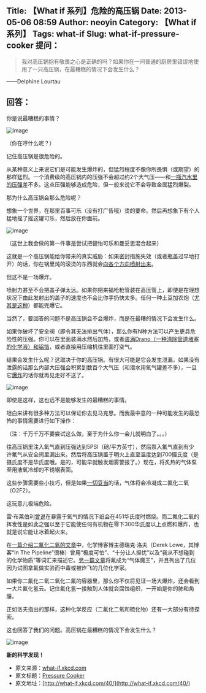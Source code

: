 Title: 【What if 系列】危险的高压锅
Date: 2013-05-06 08:59
Author: neoyin
Category: 【What if系列】
Tags: what-if
Slug: what-if-pressure-cooker
提问：
-----

> 我对高压锅抱有敬畏之心是正确的吗？如果你在一间普通的厨房里错误地使用了一只高压锅，在最糟糕的情况下会发生什么？

——Delphine Lourtau

回答：
-----

你是说最糟糕的事情？

![image](http://what-if.xkcd.com/imgs/a/40/pressure_cooker_hmm.png)

（你在哼什么呢？）

记住高压锅是很危险的。

从某种意义上来说它们是可能发生爆炸的，但猛烈程度不像你所畏惧（或期望）的那样猛烈。一个消费级的高压锅内的压强不会超过约2个大气压——和[一瓶汽水里的压强](http://hypertextbook.com/facts/2000/SeemaMeraj.shtml)差不多。这点压强能够造成危险，但一般来说它不会导致金属猛烈爆裂。

那为什么高压锅会那么危险呢？

<!--more-->

想象一个世界，在那里百事可乐（没有打广告哦）烫的要命。然后再想象下有个人猛地摇了摇这罐可乐，然后放在你面前。

![image](http://what-if.xkcd.com/imgs/a/40/pressure_cooker_pepsi.png)

（这世上我会做的第一件事是尝试把健怡可乐和曼妥思混合起来）

这就是一个高压锅能给你带来的真实威胁：如果密封措施失效（或者瓶盖过早地打开）的话，你在锅里炖的滚烫的东西就会[向各个方向喷射出来](http://www.flickr.com/photos/12670995@N02/1888382766/)。

但这不是一场爆炸。

喷射力甚至不会把盖子弹太远。如果你把来福枪枪管装在高压管上，即使是在理想状况下由此发射出的盖子的速度也不会比你手扔快太多。任何一种土豆加农炮（[尤其是这种](http://www.spudfiles.com/forums/mk-2-rotary-barrel-semi-automatic-combustion-t15766.html)）都能完爆它。

当然了，要回答的问题不是高压锅会不会爆炸，而是在最糟的情况下会发生什么。

如果你破坏了安全阀（即令其无法排出气体），那么你有N种方法可以产生更具危险性的压强。你可以在里面装满水然后加热，或者[装满Drano（一种清除管道堵塞的化学液）和铝箔](http://www.youtube.com/watch?v=YbaiCdX1XWc)，或者直接用压缩机往里面打空气。

结果会发生什么呢？这取决于你的高压锅。有很大可能是它会发生泄漏，如果没有泄露的话那么内部大压强会积累到数百个大气压（和潜水用氧气罐差不多），一旦它[爆炸](http://www.youtube.com/watch?v=tyINNUaXa8Q)的话你就再见走好不送了。

![image](http://cdn.yeeyan.org/upload/image/2013/04/09233313_74884.gif)

即使是这样，这也远不是能够发生的最糟糕的事情。

坦白来讲有很多种方法可以保证你去见马克思。而我最中意的一种可能发生的最恐怖的事情需要进行如下操作：

（注：千万千万不要尝试这么做，至于为什么你一会儿就明白了。。。）

往高压锅里注入氧气直到压强达到5PSI（磅/平方英寸），然后泵入氟气直到有少许氟气从安全阀里漏出来。然后将高压锅置于明火上直至温度达到700摄氏度（是摄氏度不是华氏度哦。是的，可能早就触发烟雾警报了。）现在，将炙热的气体泵至用液氧冷却的不锈钢表面。

这些步骤需要些小技巧，但是如果[一切妥当](http://www.sciencedirect.com/science/article/pii/S0022113900803413)的话，气体将会冷凝成二氟化二氧（O2F2）。

这玩意儿极端危险。

雷·布莱伯利[曾说](http://en.wikipedia.org/wiki/Fahrenheit_451)在暴露于氧气的情况下纸会在451华氏度时燃烧。而二氟化二氧的挥发性是如此之强以至于它能使任何有机物在零下300华氏度以上点燃和爆炸，也就是说它能让冰着起火来。

在[一篇介绍二氟化二氧的文章](http://pipeline.corante.com/archives/2010/02/23/things_i_wont_work_with_dioxygen_difluoride.php)中，化学博客博主德瑞克·洛夫（Derek
Lowe，其博客“In The
Pipeline”很棒）曾用“极度可怕”、“十分让人担忧”以及“我从不想碰到的化学物质”等词汇来描述它。[另一篇文章](http://www.lateralscience.co.uk/Fluorine/Fluorine.html)将氟成为“气体魔王”，并且列出了几位因为试图拿氟做实验而中毒或被炸飞的几位化学家。

如果你二氟化二氧二氧化二氟的容器里，那么你不仅将见证一场大爆炸，还会看到一大片氟化氢云。记住氟化氢一接触到人体就会腐蚀组织，一开始是你的肺和角膜。

正如洛夫指出的那样，这种化学反应（二氟化二氧和硫化物）还有一大部分有待探索。

这也回答了我们的问题。高压锅在最糟糕的情况下会发生什么？

![image](http://what-if.xkcd.com/imgs/a/40/pressure_cooker_science.png)

**新的科学发现！**

-   原文来源：[what-if.xkcd.com](http://what-if.xkcd.com/40/)
-   原文标题：[Pressure
    Cooker](http://source.yeeyan.org/view/479808_9f4 "Pressure Cooker")
-   原文地址：[http://what-if.xkcd.com/40/](http://what-if.xkcd.com/40/)

